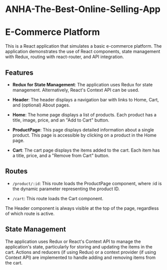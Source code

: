# ANHA-The-Best-Online-Selling-App


# E-Commerce Platform

This is a React application that simulates a basic e-commerce platform. The application demonstrates the use of React components, state management with Redux, routing with react-router, and API integration.

## Features

- **Redux for State Management**: The application uses Redux for state management. Alternatively, React's Context API can be used.

- **Header**: The header displays a navigation bar with links to Home, Cart, and (optional) About pages.

- **Home**: The home page displays a list of products. Each product has a title, image, price, and an "Add to Cart" button.

- **ProductPage**: This page displays detailed information about a single product. This page is accessible by clicking on a product in the Home page.

- **Cart**: The cart page displays the items added to the cart. Each item has a title, price, and a "Remove from Cart" button.

## Routes

- `/product/:id`: This route loads the ProductPage component, where :id is the dynamic parameter representing the product ID.

- `/cart`: This route loads the Cart component.

The Header component is always visible at the top of the page, regardless of which route is active.

## State Management

The application uses Redux or React's Context API to manage the application's state, particularly for storing and updating the items in the cart. Actions and reducers (if using Redux) or a context provider (if using Context API) are implemented to handle adding and removing items from the cart.

